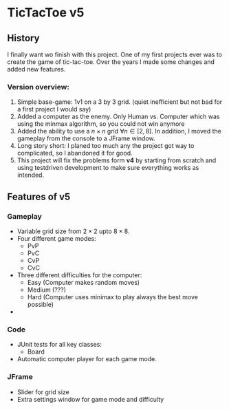 # TicTacToe v5

## History

I finally want wo finish with this project. One of my first projects ever was to create the game of tic-tac-toe. Over
the years I made some changes and added new features.

### Version overview:

1. Simple base-game: 1v1 on a 3 by 3 grid. (quiet inefficient but not bad for a first project I would say)
2. Added a computer as the enemy. Only Human vs. Computer which was using the minmax algorithm, so you could not win
   anymore
3. Added the ability to use a $n \times n$ grid $\forall n \in [2,8]$. In addition, I moved the gameplay from the
   console to a JFrame window.
4. Long story short: I planed too much any the project got way to complicated, so I abandoned it for good.
5. This project will fix the problems form **v4** by starting from scratch and using testdriven development to make sure
   everything works as intended.

## Features of v5

### Gameplay

- Variable grid size from $2\times2$ upto $8\times8$.
- Four different game modes:
  - PvP
  - PvC
  - CvP
  - CvC
- Three different difficulties for the computer:
  - Easy (Computer makes random moves)
  - Medium (???)
  - Hard (Computer uses minimax to play always the best move possible)
- 

### Code

- JUnit tests for all key classes:
  - Board
- Automatic computer player for each game mode.

### JFrame

- Slider for grid size
- Extra settings window for game mode and difficulty